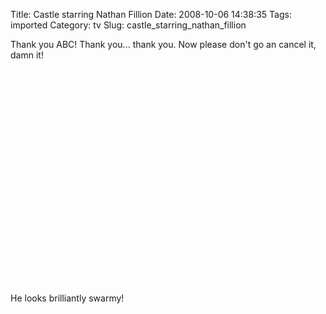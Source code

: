 Title: Castle starring Nathan Fillion
Date: 2008-10-06 14:38:35
Tags: imported
Category: tv
Slug: castle_starring_nathan_fillion

Thank you ABC!  Thank you... thank you.  Now please don't go an cancel it, damn it!

<object width="425" height="344"><param name="movie" value="http://www.youtube.com/v/voLQY3KyWRk&hl=en&fs=1"></param><param name="allowFullScreen" value="true"></param><embed src="http://www.youtube.com/v/voLQY3KyWRk&hl=en&fs=1" type="application/x-shockwave-flash" allowfullscreen="true" width="425" height="344"></embed></object>

He looks brilliantly swarmy!
